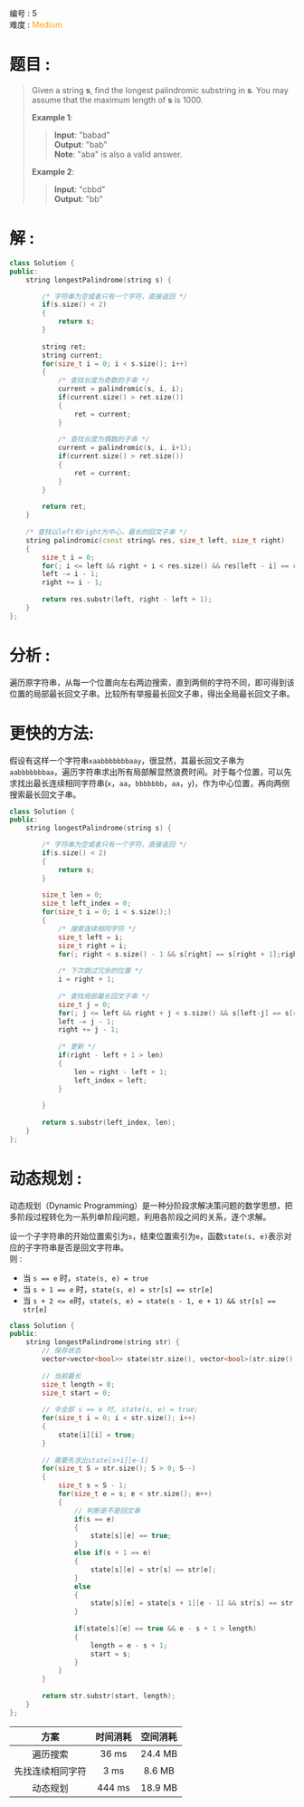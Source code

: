 编号 : 5      
难度 : <font color="orange">Medium</font>

# 题目 :  
> Given a string **s**, find the longest palindromic substring in **s**. You may assume that the maximum length of **s** is 1000.
>
>**Example 1**:
>>**Input**: "babad"  
>>**Output**: "bab"  
>>**Note**: "aba" is also a valid answer.  
>
>**Example 2**:
>>**Input**: "cbbd"  
>>**Output**: "bb"  

# 解 : 
```Cpp
class Solution {
public:
    string longestPalindrome(string s) {

        /* 字符串为空或者只有一个字符，直接返回 */
        if(s.size() < 2)
        {
            return s;
        }
        
        string ret;
        string current;
        for(size_t i = 0; i < s.size(); i++)
        {
            /* 查找长度为奇数的子串 */
            current = palindromic(s, i, i);
            if(current.size() > ret.size())
            {
                ret = current;
            }
            
            /* 查找长度为偶数的子串 */
            current = palindromic(s, i, i+1);
            if(current.size() > ret.size())
            {
                ret = current;
            }
        }
        
        return ret;
    }
    
    /* 查找以left和right为中心，最长的回文子串 */
    string palindromic(const string& res, size_t left, size_t right)
    {
        size_t i = 0;
        for(; i <= left && right + i < res.size() && res[left - i] == res[right + i]; i++);
        left -= i - 1;
        right += i - 1;
        
        return res.substr(left, right - left + 1);
    }
};
```

# 分析 : 
遍历原字符串，从每一个位置向左右两边搜索，直到两侧的字符不同，即可得到该位置的局部最长回文子串。比较所有举报最长回文子串，得出全局最长回文子串。

# 更快的方法: 
假设有这样一个字符串`xaabbbbbbbaay`，很显然，其最长回文子串为`aabbbbbbbaa`，遍历字符串求出所有局部解显然浪费时间。对于每个位置，可以先求找出最长连续相同字符串(`x`，`aa`，`bbbbbbb`，`aa`，`y`)，作为中心位置，再向两侧搜索最长回文子串。
```Cpp
class Solution {
public:
    string longestPalindrome(string s) {

        /* 字符串为空或者只有一个字符，直接返回 */
        if(s.size() < 2)
        {
            return s;
        }
        
        size_t len = 0;
        size_t left_index = 0;
        for(size_t i = 0; i < s.size();)
        {
            /* 搜索连续相同字符 */
            size_t left = i;
            size_t right = i;
            for(; right < s.size() - 1 && s[right] == s[right + 1];right++);
            
            /* 下次跳过冗余的位置 */
            i = right + 1;
            
            /* 查找局部最长回文子串 */
            size_t j = 0;
            for(; j <= left && right + j < s.size() && s[left-j] == s[right+j]; j++);
            left -= j - 1;
            right += j - 1;
            
            /* 更新 */
            if(right - left + 1 > len)
            {
                len = right - left + 1;
                left_index = left;
            }
            
        }
        
        return s.substr(left_index, len);
    }
};
```
# 动态规划 :
动态规划（Dynamic Programming）是一种分阶段求解决策问题的数学思想，把多阶段过程转化为一系列单阶段问题，利用各阶段之间的关系，逐个求解。

设一个子字符串的开始位置索引为`s`，结束位置索引为`e`，函数`state(s, e)`表示对应的子字符串是否是回文字符串。  
则 : 
* 当 `s == e` 时，`state(s, e) = true`
* 当 `s + 1 == e` 时，`state(s, e) = str[s] == str[e]`
* 当 `s + 2 <= e`时，`state(s, e) = state(s - 1, e + 1) && str[s] == str[e]`  

```Cpp
class Solution {
public:
    string longestPalindrome(string str) {
        // 保存状态
        vector<vector<bool>> state(str.size(), vector<bool>(str.size(), false));
        
        // 当前最长
        size_t length = 0;
        size_t start = 0;
        
        // 令全部 s == e 时, state(s, e) = true;
        for(size_t i = 0; i < str.size(); i++)
        {
            state[i][i] = true;
        }
        
        // 需要先求出state[s+1][e-1]
        for(size_t S = str.size(); S > 0; S--) 
        {
            size_t s = S - 1;
            for(size_t e = s; e < str.size(); e++)
            {
                // 判断是不是回文串
                if(s == e)
                {
                    state[s][e] == true;
                }
                else if(s + 1 == e)
                {
                    state[s][e] = str[s] == str[e];
                }
                else
                {
                    state[s][e] = state[s + 1][e - 1] && str[s] == str[e];
                }
                
                if(state[s][e] == true && e - s + 1 > length)
                {
                    length = e - s + 1;
                    start = s;
                }
            }
        }
        
        return str.substr(start, length);
    }
};
```

|方案| 时间消耗 | 空间消耗 |
| :-: |:-: | :-:|
|遍历搜索| 36 ms| 24.4 MB|
|先找连续相同字符| 3 ms| 8.6 MB|
|动态规划| 444 ms| 18.9 MB|